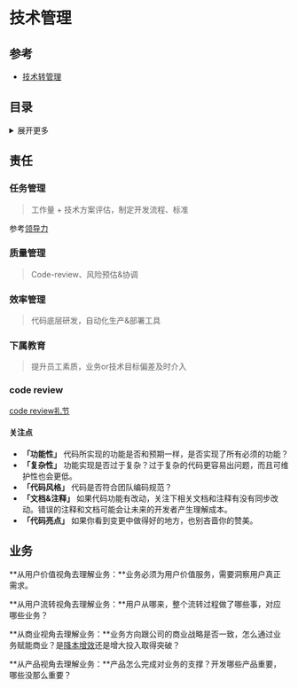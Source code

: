 # 技术管理

## 参考

- [技术转管理](https://www.zhihu.com/question/29777272/answer/1817670429)

## 目录

<details>
<summary>展开更多</summary>


* [`责任`](#责任)
* [`业务`](#业务)

</details>



## 责任

### 任务管理

> 工作量 + 技术方案评估，制定开发流程、标准

参考[领导力](./领导力.md)

### 质量管理

> Code-review、风险预估&协调

### 效率管理

> 代码底层研发，自动化生产&部署工具

### 下属教育

> 提升员工素质，业务or技术目标偏差及时介入



### code review

[code review礼节](https://mp.weixin.qq.com/s/EvQzG5esLfWAWbqflkU0WA)

#### 关注点

- **「功能性」** 代码所实现的功能是否和预期一样，是否实现了所有必须的功能？
- **「复杂性」** 功能实现是否过于复杂？过于复杂的代码更容易出问题，而且可维护性也会更低。
- **「代码风格」** 代码是否符合团队编码规范？
- **「文档&注释」** 如果代码功能有改动，关注下相关文档和注释有没有同步改动。错误的注释和文档可能会让未来的开发者产生理解成本。
- **「代码亮点」** 如果你看到变更中做得好的地方，也别吝啬你的赞美。



## 业务

**从用户价值视角去理解业务：**业务必须为用户价值服务，需要洞察用户真正需求。

**从用户流转视角去理解业务：**用户从哪来，整个流转过程做了哪些事，对应哪些业务？

**从商业视角去理解业务：**业务方向跟公司的商业战略是否一致，怎么通过业务赋能商业？是[降本增效](https://www.zhihu.com/search?q=降本增效&search_source=Entity&hybrid_search_source=Entity&hybrid_search_extra={"sourceType"%3A"answer"%2C"sourceId"%3A1817670429})还是增大投入取得突破？

**从产品视角去理解业务：**产品怎么完成对业务的支撑？开发哪些产品重要，哪些没那么重要？



